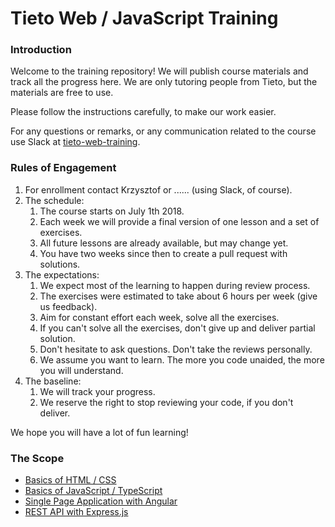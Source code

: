 # Tieto Web / JavaScript Training

### Introduction

Welcome to the training repository! We will publish course materials
and track all the progress here. We are only tutoring people from Tieto,
but the materials are free to use.

Please follow the instructions carefully, to make our work easier.

For any questions or remarks, or any communication related to the
course use Slack at [tieto-web-training](https://tieto-web-training.slack.com/messages/).

### Rules of Engagement

1. For enrollment contact Krzysztof or ...... (using Slack, of course).
1. The schedule:
    1. The course starts on July 1th 2018.
    1. Each week we will provide a final version of one lesson and
       a set of exercises. 
    1. All future lessons are already available, but may change yet.
    1. You have two weeks since then to create a pull request with solutions.
2. The expectations:
    1. We expect most of the learning to happen during review process.
    2. The exercises were estimated to take about 6 hours per week (give us feedback).
    3. Aim for constant effort each week, solve all the exercises.
    4. If you can't solve all the exercises, don't give up and deliver partial solution.
    5. Don't hesitate to ask questions. Don't take the reviews personally.
    6. We assume you want to learn. The more you code unaided, the more you will understand.
3. The baseline:
    1. We will track your progress.
    2. We reserve the right to stop reviewing your code, if you don't deliver.   

We hope you will have a lot of fun learning!

### The Scope

 * [Basics of HTML / CSS](./course/html-css/readme.md)
 * [Basics of JavaScript / TypeScript](./course/typescript/readme.md)
 * [Single Page Application with Angular](./course/angular/readme.md)
 * [REST API with Express.js](./course/express-js/readme.md)

